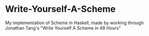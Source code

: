 # Write-Yourself-A-Scheme
My implementation of Scheme in Haskell, made by working through Jonathan Tang's "Write Yourself A Scheme in 48 Hours" 
